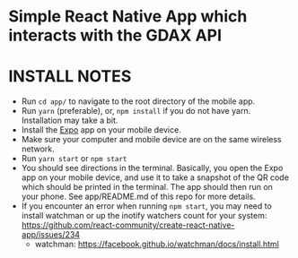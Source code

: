 # Simple React Native App which interacts with the GDAX API

# INSTALL NOTES
 - Run `cd app/` to navigate to the root directory of the mobile app.
 - Run `yarn` (preferable), or, `npm install` if you do not have yarn. Installation may take a bit.
 - Install the [Expo](https://expo.io/) app on your mobile device.
 - Make sure your computer and mobile device are on the same wireless network.
 - Run `yarn start` or `npm start`
 - You should see directions in the terminal. Basically, you open the Expo app on your mobile device, and use it to take a snapshot of the QR code which should be printed in the terminal. The app should then run on your phone. See app/README.md of this repo for more details.
 - If you encounter an error when running `npm start`, you  may need to install watchman or up the inotify watchers count for your system:
 https://github.com/react-community/create-react-native-app/issues/234
    - watchman: https://facebook.github.io/watchman/docs/install.html
